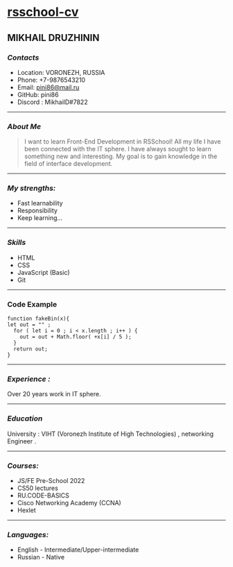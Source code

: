 # [rsschool-cv](https://github.com/pini86/rsschool-cv)


## **MIKHAIL DRUZHININ**

### *Contacts* 
* Location: VORONEZH, RUSSIA
* Phone: +7-9876543210
* Email: pini86@mail.ru
* GitHub: pini86
* Discord : MikhailD#7822

__________________

### *About Me*
> I want to learn Front-End Development in RSSchool!
> All my life I have been connected with the IT sphere. 
> I have always sought to learn something new and interesting. 
> My goal is to gain knowledge in the field of interface development.

__________________

### *My strengths:*
- Fast learnability 
- Responsibility
- Keep learning…

__________________

### *Skills*
+ HTML
+ CSS
+ JavaScript (Basic)
+ Git

__________________

### Code Example
```
function fakeBin(x){
let out = "" ;
  for ( let i = 0 ; i < x.length ; i++ ) {
    out = out + Math.floor( +x[i] / 5 );
  }
  return out;
}
```
__________________

### *Experience :*
Over 20 years work in IT sphere.

__________________

### *Education*
University : VIHT (Voronezh Institute of High Technologies) , networking Engineer .

__________________

### *Courses:*
+ JS/FE Pre-School 2022
+ CS50 lectures
+ RU.CODE-BASICS
+ Cisco Networking Academy (CCNA)
+ Hexlet

__________________

### *Languages:*
+ English - Intermediate/Upper-intermediate
+ Russian - Native
